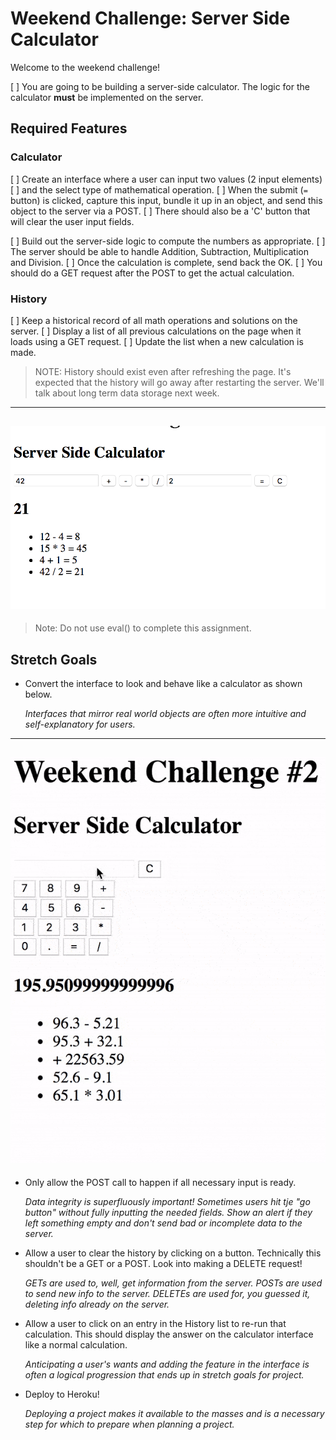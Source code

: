 # Weekend Challenge: Server Side Calculator

Welcome to the weekend challenge!

[ ] You are going to be building a server-side calculator. The logic for the calculator **must** be implemented on the server. 

## Required Features

### Calculator

[ ] Create an interface where a user can input two values (2 input elements)
[ ] and the select type of mathematical operation. 
[ ] When the submit (`=` button) is clicked, capture this input, bundle it up
    in an object, and send this object to the server via a POST. 
[ ] There should also be a 'C' button that will clear the user input fields.

[ ] Build out the server-side logic to compute the numbers as appropriate. 
[ ] The server should be able to handle Addition, Subtraction, Multiplication 
    and Division. 
[ ] Once the calculation is complete, send back the OK. 
[ ] You should do a GET request after the POST to get the actual calculation.

### History

[ ] Keep a historical record of all math operations and solutions on the 
    server. 
[ ] Display a list of all previous calculations on the page when it loads using
    a GET request. 
[ ] Update the list when a new calculation is made.

> NOTE: History should exist even after refreshing the page. It's expected that the history will go away after restarting the server. We'll talk about long term data storage next week.

---
![base mode interface](images/baseMode.png)
---

> Note: Do not use eval() to complete this assignment.

## Stretch Goals

- Convert the interface to look and behave like a calculator as shown below.

  *Interfaces that mirror real world objects are often more intuitive and self-explanatory for users.*

---
![calculator interface](images/stretchGoal_interface.gif)
---

- Only allow the POST call to happen if all necessary input is ready.

  *Data integrity is superfluously important! Sometimes users hit tje "go button" without fully inputting the needed fields. Show an alert if they left something empty and don't send bad or incomplete data to the server.*

- Allow a user to clear the history by clicking on a button. Technically this shouldn't be a GET or a POST. Look into making a DELETE request!

  *GETs are used to, well, get information from the server. POSTs are used to send new info to the server. DELETEs are used for, you guessed it, deleting info already on the server.*

- Allow a user to click on an entry in the History list to re-run that calculation. This should display the answer on the calculator interface like a normal calculation.

  *Anticipating a user's wants and adding the feature in the interface is often a logical progression that ends up in stretch goals for project.*

- Deploy to Heroku!

  *Deploying a project makes it available to the masses and is a necessary step for which to prepare when planning a project.*
